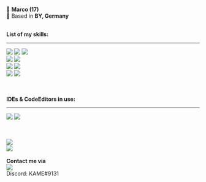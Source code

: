 <html>

<body>
<div>

👤 <strong>Marco (17)</strong><br>
📍 Based in <strong>BY, Germany</strong><br>
<br>
  
<strong>List of my skills:</strong><hr>

<div class="badges">
<img src="https://img.shields.io/badge/html5-%23E34F26.svg?style=for-the-badge&logo=html5&logoColor=white"/> 
<img src="https://img.shields.io/badge/CSS3-blue?style=for-the-badge&logo=reactivexlogo=css3&logoColor=white"/>
<img src="https://img.shields.io/badge/SASS-hotpink.svg?style=for-the-badge&logo=SASS&logoColor=white"/><br/>
<img src="https://img.shields.io/badge/javascript-%23323330.svg?style=for-the-badge&logo=javascript&logoColor=%23F7DF1E"/> 
<img src="https://img.shields.io/badge/typescript-%23007ACC.svg?style=for-the-badge&logo=typescript&logoColor=white"/><br/>
<img src="https://img.shields.io/badge/angular-%23DD0031.svg?style=for-the-badge&logo=angular&logoColor=white"/> 
<img src="https://img.shields.io/badge/rxjs-%23B7178C.svg?style=for-the-badge&logo=reactivex&logoColor=white"/><br>
<img src="https://img.shields.io/badge/c++-%2300599C.svg?style=for-the-badge&logo=c%2B%2B&logoColor=white"/>
<img src="https://img.shields.io/badge/c%23-%23239120.svg?style=for-the-badge&logo=c-sharp&logoColor=white"/>
</div>

<br><br>
<strong>IDEs & CodeEditors in use:</strong><hr>
<img src="https://img.shields.io/badge/webstorm-143?style=for-the-badge&logo=webstorm&logoColor=white&color=black">
<img src="https://img.shields.io/badge/Visual%20Studio%20Code-0078d7.svg?style=for-the-badge&logo=visual-studio-code&logoColor=white">
<br><br><br>

<div class="stats">
<img src="https://github-readme-stats.vercel.app/api/top-langs/?username=KAME425" /><br>
<img src="https://github-readme-stats.vercel.app/api?username=KAME425"/><br>
</div>

<br>
<strong>Contact me via</strong>
<div class="discord">
<img src="https://img.shields.io/badge/Discord-%235865F2.svg?style=for-the-badge&logo=discord&logoColor=white">
</div>
<italic>Discord: KAME#9131</italic>
</div>
</body>
</html>
